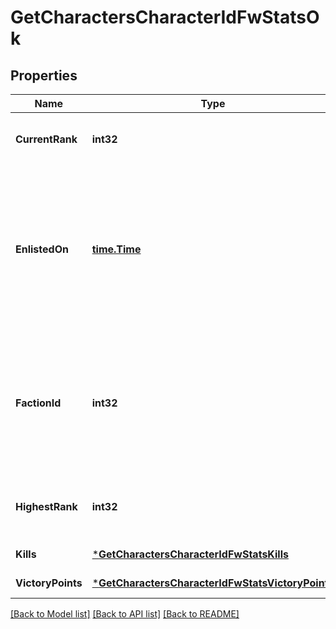 # GetCharactersCharacterIdFwStatsOk

## Properties
Name | Type | Description | Notes
------------ | ------------- | ------------- | -------------
**CurrentRank** | **int32** | The given character&#39;s current faction rank | [optional] [default to null]
**EnlistedOn** | [**time.Time**](time.Time.md) | The enlistment date of the given character into faction warfare. Will not be included if character is not enlisted in faction warfare | [optional] [default to null]
**FactionId** | **int32** | The faction the given character is enlisted to fight for. Will not be included if character is not enlisted in faction warfare | [optional] [default to null]
**HighestRank** | **int32** | The given character&#39;s highest faction rank achieved | [optional] [default to null]
**Kills** | [***GetCharactersCharacterIdFwStatsKills**](get_characters_character_id_fw_stats_kills.md) |  | [default to null]
**VictoryPoints** | [***GetCharactersCharacterIdFwStatsVictoryPoints**](get_characters_character_id_fw_stats_victory_points.md) |  | [default to null]

[[Back to Model list]](../README.md#documentation-for-models) [[Back to API list]](../README.md#documentation-for-api-endpoints) [[Back to README]](../README.md)


